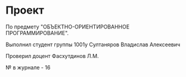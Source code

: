 # Проект
По предмету "ОБЪЕКТНО-ОРИЕНТИРОВАННОЕ ПРОГРАММИРОВАНИЕ".


Выполнил студент группы 1001у Султаняров Владислав Алексеевич

Проверил доцент Фасхутдинов Л.М.


№ в журнале - 16 
